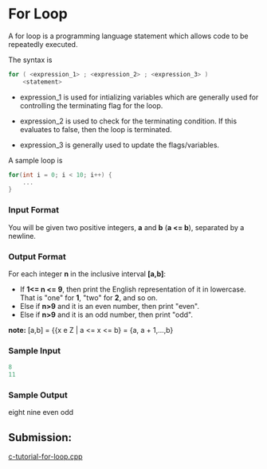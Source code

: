 # For Loop

A for loop is a programming language statement which allows code to be repeatedly executed.

The syntax is

~~~c++
for ( <expression_1> ; <expression_2> ; <expression_3> )
    <statement>
~~~

- expression_1 is used for intializing variables which are generally used for controlling the terminating flag for the loop.

- expression_2 is used to check for the terminating condition. If this evaluates to false, then the loop is terminated.

- expression_3 is generally used to update the flags/variables.

A sample loop is

~~~c++
for(int i = 0; i < 10; i++) {
    ...
}
~~~

### Input Format

You will be given two positive integers, **a** and **b** (**a <= b**), separated by a newline.

### Output Format

For each integer **n** in the inclusive interval **[a,b]**:

- If **1<= n <= 9**, then print the English representation of it in lowercase. That is "one" for **1**, "two" for **2**, and so on.
- Else if **n>9** and it is an even number, then print "even".
- Else if **n>9** and it is an odd number, then print "odd".

**note:** [a,b] = {{x e Z | a <= x <= b} = {a, a + 1,...,b}

### Sample Input

~~~c++
8
11
~~~

### Sample Output

eight
nine
even
odd

## Submission:

[c-tutorial-for-loop.cpp](https://github.com/danipishinin/HackerRank/blob/main/c++/c-tutorial-for-loop.cpp)
